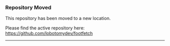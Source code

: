 ### Repository Moved

This repository has been moved to a new location.

Please find the active repository here: https://github.com/lobotomydev/footfetch

---